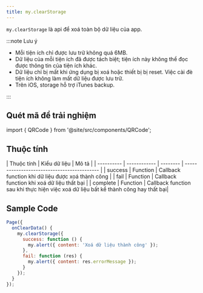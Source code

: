 ```yaml
---
title: my.clearStorage
---
```


`my.clearStorage` là api để xoá toàn bộ dữ liệu của app.

:::note Lưu ý

- Mỗi tiện ích chỉ được lưu trữ không quá 6MB.
- Dữ liệu của mỗi tiện ích đã được tách biệt; tiện ích này không thể đọc được thông tin của tiện ích khác.
- Dữ liệu chỉ bị mất khi ứng dụng bị xoá hoặc thiết bị bị reset. Việc cài đè tiện ích không làm mất dữ liệu được lưu trữ.
- Trên iOS, storage hỗ trợ iTunes backup.

:::

## Quét mã để trải nghiệm

import { QRCode } from '@site/src/components/QRCode';

<QRCode page="pages/api/storage/index" />

## Thuộc tính

| Thuộc tính | Kiểu dữ liệu | Mô tả                                       |
| ---------- | ------------ | -------- | ------------------------------------------- |
| success    | Function     | Callback function khi dữ liệu được xoá thành công    |
| fail       | Function     | Callback function khi xoá dữ liệu thất bại           |
| complete   | Function     | Callback function sau khi thực hiện việc xoá dữ liệu bất kể thành công hay thất bại|

## Sample Code

```js title=index.js
Page({
  onClearData() {
    my.clearStorage({
      success: function () {
        my.alert({ content: 'Xoá dữ liệu thành công' });
      },
      fail: function (res) {
        my.alert({ content: res.errorMessage });
      }
    });
  }
});
```

